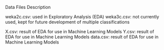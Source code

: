 Data Files Description

weka2c.csv:  used in Exploratory Analysis (EDA)
weka3c.csv:  not currently used, kept for future development of multiple classifications

X.csv:  result of EDA for use in Machine Learning Models
Y.csv:  result of EDA for use in Machine Learning Models
data.csv:  result of EDA for use in Machine Learning Models

